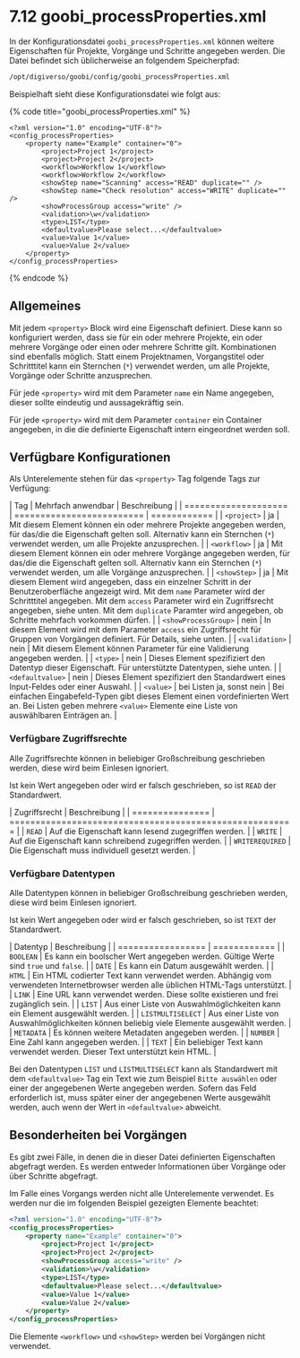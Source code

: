 # 7.12 goobi\_processProperties.xml

In der Konfigurationsdatei `goobi_processProperties.xml` können weitere Eigenschaften für Projekte, Vorgänge und Schritte angegeben werden. Die Datei befindet sich üblicherweise an folgendem Speicherpfad:

```bash
/opt/digiverso/goobi/config/goobi_processProperties.xml
```

Beispielhaft sieht diese Konfigurationsdatei wie folgt aus:

{% code title="goobi_processProperties.xml" %}
```
<?xml version="1.0" encoding="UTF-8"?>
<config_processProperties>
	<property name="Example" container="0">
		<project>Project 1</project>
		<project>Project 2</project>
		<workflow>Workflow 1</workflow>
		<workflow>Workflow 2</workflow>
		<showStep name="Scanning" access="READ" duplicate="" />
		<showStep name="Check resolution" access="WRITE" duplicate="" />
		<showProcessGroup access="write" />
		<validation>\w</validation>
		<type>LIST</type>
		<defaultvalue>Please select...</defaultvalue>
		<value>Value 1</value>
		<value>Value 2</value>
	</property>
</config_processProperties>
```
{% endcode %}

## Allgemeines

Mit jedem `<property>` Block wird eine Eigenschaft definiert. Diese kann so konfiguriert werden, dass sie für ein oder mehrere Projekte, ein oder mehrere Vorgänge oder einen oder mehrere Schritte gilt. Kombinationen sind ebenfalls möglich. Statt einem Projektnamen, Vorgangstitel oder Schritttitel kann ein Sternchen (`*`) verwendet werden, um alle Projekte, Vorgänge oder Schritte anzusprechen.

Für jede `<property>` wird mit dem Parameter `name` ein Name angegeben, dieser sollte eindeutig und aussagekräftig sein.

Für jede `<property>` wird mit dem Parameter `container` ein Container angegeben, in die die definierte Eigenschaft intern eingeordnet werden soll.

## Verfügbare Konfigurationen

Als Unterelemente stehen für das `<property>` Tag folgende Tags zur Verfügung:

| Tag                  | Mehrfach anwendbar        | Beschreibung |
| ==================== | ========================= | ============ |
| `<project>`          | ja                        | Mit diesem Element können ein oder mehrere Projekte angegeben werden, für das/die die Eigenschaft gelten soll. Alternativ kann ein Sternchen (`*`) verwendet werden, um alle Projekte anzusprechen. |
| `<workflow>`         | ja                        | Mit diesem Element können ein oder mehrere Vorgänge angegeben werden, für das/die die Eigenschaft gelten soll. Alternativ kann ein Sternchen (`*`) verwendet werden, um alle Vorgänge anzusprechen. |
| `<showStep>`         | ja                        | Mit diesem Element wird angegeben, dass ein einzelner Schritt in der Benutzeroberfläche angezeigt wird. Mit dem `name` Parameter wird der Schritttitel angegeben. Mit dem `access` Parameter wird ein Zugriffsrecht angegeben, siehe unten. Mit dem `duplicate` Paramter wird angegeben, ob Schritte mehrfach vorkommen dürfen. |
| `<showProcessGroup>` | nein                      | In diesem Element wird mit dem Parameter `access` ein Zugriffsrecht für Gruppen von Vorgängen definiert. Für Details, siehe unten. |
| `<validation>`       | nein                      | Mit diesem Element können Parameter für eine Validierung angegeben werden. |
| `<type>`             | nein                      | Dieses Element spezifiziert den Datentyp dieser Eigenschaft. Für unterstützte Datentypen, siehe unten. |
| `<defaultvalue>`     | nein                      | Dieses Element spezifiziert den Standardwert eines Input-Feldes oder einer Auswahl. |
| `<value>`            | bei Listen ja, sonst nein | Bei einfachen Eingabefeld-Typen gibt dieses Element einen vordefinierten Wert an. Bei Listen geben mehrere `<value>` Elemente eine Liste von auswählbaren Einträgen an. |

### Verfügbare Zugriffsrechte

<!--- Hinweis für Entwickler: Die Zugriffsrechte werden in dem Enum org.goobi.production.properties.AccessCondition definiert. -->

Alle Zugriffsrechte können in beliebiger Großschreibung geschrieben werden, diese wird beim Einlesen ignoriert.

Ist kein Wert angegeben oder wird er falsch geschrieben, so ist `READ` der Standardwert.

| Zugriffsrecht   | Beschreibung                                            |
| =============== | ======================================================= |
| `READ`          | Auf die Eigenschaft kann lesend zugegriffen werden.     |
| `WRITE`         | Auf die Eigenschaft kann schreibend zugegriffen werden. |
| `WRITEREQUIRED` | Die Eigenschaft muss individuell gesetzt werden.        |

### Verfügbare Datentypen

<!--- Hinweis für Entwickler: Die Datentypen werden in dem Enum org.goobi.production.properties.Type definiert. -->

Alle Datentypen können in beliebiger Großschreibung geschrieben werden, diese wird beim Einlesen ignoriert.

Ist kein Wert angegeben oder wird er falsch geschrieben, so ist `TEXT` der Standardwert.

| Datentyp          | Beschreibung |
| ================= | ============ |
| `BOOLEAN`         | Es kann ein boolscher Wert angegeben werden. Gültige Werte sind `true` und `false`. |
| `DATE`            | Es kann ein Datum ausgewählt werden. |
| `HTML`            | Ein HTML codierter Text kann verwendet werden. Abhängig vom verwendeten Internetbrowser werden alle üblichen HTML-Tags unterstützt. |
| `LINK`            | Eine URL kann verwendet werden. Diese sollte existieren und frei zugänglich sein. |
| `LIST`            | Aus einer Liste von Auswahlmöglichkeiten kann ein Element ausgewählt werden. |
| `LISTMULTISELECT` | Aus einer Liste von Auswahlmöglichkeiten können beliebig viele Elemente ausgewählt werden. |
| `METADATA`        | Es können weitere Metadaten angegeben werden. |
| `NUMBER`          | Eine Zahl kann angegeben werden. |
| `TEXT`            | Ein beliebiger Text kann verwendet werden. Dieser Text unterstützt kein HTML. |

Bei den Datentypen `LIST` und `LISTMULTISELECT` kann als Standardwert mit dem `<defaultvalue>` Tag ein Text wie zum Beispiel `Bitte auswählen` oder einer der angegebenen Werte angegeben werden. Sofern das Feld erforderlich ist, muss später einer der angegebenen Werte ausgewählt werden, auch wenn der Wert in `<defaultvalue>` abweicht.

## Besonderheiten bei Vorgängen

Es gibt zwei Fälle, in denen die in dieser Datei definierten Eigenschaften abgefragt werden. Es werden entweder Informationen über Vorgänge oder über Schritte abgefragt.

Im Falle eines Vorgangs werden nicht alle Unterelemente verwendet. Es werden nur die im folgenden Beispiel gezeigten Elemente beachtet:

```xml
<?xml version="1.0" encoding="UTF-8"?>
<config_processProperties>
	<property name="Example" container="0">
		<project>Project 1</project>
		<project>Project 2</project>
		<showProcessGroup access="write" />
		<validation>\w</validation>
		<type>LIST</type>
		<defaultvalue>Please select...</defaultvalue>
		<value>Value 1</value>
		<value>Value 2</value>
	</property>
</config_processProperties>
```

Die Elemente `<workflow>` und `<showStep>` werden bei Vorgängen nicht verwendet.
